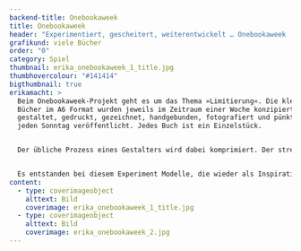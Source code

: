 ```yaml
---
backend-title: Onebookaweek
title: Onebookaweek
header: "Experimentiert, gescheitert, weiterentwickelt … Onebookaweek  "
grafikund: viele Bücher
order: "0"
category: Spiel
thumbnail: erika_onebookaweek_1_title.jpg
thumbhovercolour: "#141414"
bigthumbnail: true
erikamacht: >
  Beim Onebookaweek-Projekt geht es um das Thema »Limitierung«. Die kleinen
  Bücher im A6 Format wurden jeweils im Zeitraum einer Woche konzipiert,
  gestaltet, gedruckt, gezeichnet, handgebunden, fotografiert und pünktlich
  jeden Sonntag veröffentlicht. Jedes Buch ist ein Einzelstück. 


  Der übliche Prozess eines Gestalters wird dabei komprimiert. Der strenge Zeitrahmen lässt keinen Spielraum für lange Konzeptionsphasen. Es muss direkt etwas zu Papier gebracht werden. 


  Es entstanden bei diesem Experiment Modelle, die wieder als Inspirationsquelle für zukünftige Projekte dienen können. Ein Pool an Ideen, Techniken und Kompositionen entsteht.
content:
  - type: coverimageobject
    alttext: Bild
    coverimage: erika_onebookaweek_1_title.jpg
  - type: coverimageobject
    alttext: Bild
    coverimage: erika_onebookaweek_2.jpg
---
```

